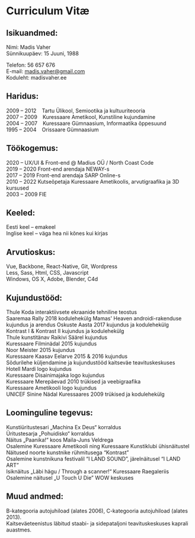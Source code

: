 # Curriculum Vitæ


## Isikuandmed: 
 
Nimi: Madis Vaher  
Sünnikuupäev: 15 Juuni, 1988  

Telefon: 56 657 676  
E-mail: madis.vaher@gmail.com  
Koduleht:	madisvaher.ee
 
## Haridus:

2009 – 2012 &ensp; Tartu Ülikool, Semiootika ja kultuuriteooria  
2007 – 2009 &ensp; Kuressaare Ametikool, Kunstiline kujundamine  
2004 – 2007 &ensp; Kuressaare Gümnaasium, Informaatika õppesuund  
1995 – 2004 &ensp; Orissaare Gümnaasium 

## Töökogemus:  	 		

2020 –      UX/UI & Front-end @ Madius OÜ / North Coast Code  
2019 – 2020 Front-end arendaja NEWAY-s  
2017 – 2019 Front-end arendaja SARP Online-s  
2010 – 2022 Kutseõpetaja Kuressaare Ametikoolis, arvutigraafika ja 3D kursused  
2003 – 2009 FIE

## Keeled: 			
Eesti keel – emakeel  
Inglise keel – väga hea nii kõnes kui kirjas 

## Arvutioskus:

Vue, Backbone, React-Native, Git, Wordpress  
Less, Sass, Html, CSS, Javascript  
Windows, OS X, Adobe, Blender, C4d  
 
## Kujundustööd:	

Thule Koda interaktiivsete ekraanide tehniline teostus  
Saaremaa Rally 2018 kodulehekülg
Mamas' Heaven androidi-rakenduse kujundus ja arendus
Oskuste Aasta 2017 kujundus ja kodulehekülg  
Kontrast I & Kontrast II kujundus ja kodulehekülg  
Thule kunstitänav Raikivi Säärel kujundus  
Kuressaare Filminädal 2015 kujundus  
Noor Meister 2015 kujundus  
Kuressaare Kaasav Eelarve 2015 & 2016 kujundus  
Sõdurilehe küljendamine ja kujundustööd kaitseväe teavituskeskuses  
Hotell Mardi logo kujundus  
Kuressaare Disainimajaka logo kujundus  
Kuressaare Merepäevad 2010 trükised ja veebigraafika  
Kuressaare Ametikooli logo kujundus  
UNICEF Sinine Nädal Kuressaares 2009 trükised ja kodulehekülg

## Loominguline tegevus:

Kunstiüritustesari „Machina Ex Deus“ korraldus  
Üritustesarja „Pohuidisko“ korraldus  
Näitus „Paanika!“ koos Maila-Juns Veldrega  
Osalemine Kuressaare Ametikooli ning Kuressaare Kunstiklubi ühisnäitustel  
Näitused noorte kunstnike rühmitusega “Kontrast”  
Osalemine kunstnikuna festivalil “I LAND SOUND”, järelnäitusel “I LAND ART”  
Isiknäitus „Läbi hägu / Through a scanner!“ Kuressaare Raegaleriis  
Osalemine näitusel „U Touch U Die” WOW keskuses  

## Muud andmed:

B-kategooria autojuhiload (alates 2006), C-kategooria autojuhiload (alates 2013).  
Kaitseväeteenistus läbitud staabi- ja sidepataljoni teavituskeskuses kaprali auastmes.


